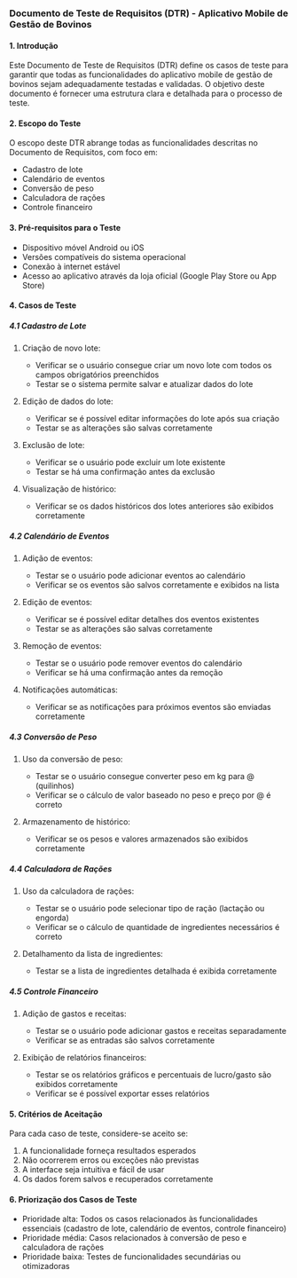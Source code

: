 ### Documento de Teste de Requisitos (DTR) - Aplicativo Mobile de Gestão de Bovinos

#### 1. Introdução

Este Documento de Teste de Requisitos (DTR) define os casos de teste para garantir que todas as funcionalidades do aplicativo mobile de gestão de bovinos sejam adequadamente testadas e validadas. O objetivo deste documento é fornecer uma estrutura clara e detalhada para o processo de teste.

#### 2. Escopo do Teste

O escopo deste DTR abrange todas as funcionalidades descritas no Documento de Requisitos, com foco em:

- Cadastro de lote
- Calendário de eventos
- Conversão de peso
- Calculadora de rações
- Controle financeiro

#### 3. Pré-requisitos para o Teste

- Dispositivo móvel Android ou iOS
- Versões compatíveis do sistema operacional
- Conexão à internet estável
- Acesso ao aplicativo através da loja oficial (Google Play Store ou App Store)

#### 4. Casos de Teste

##### 4.1 Cadastro de Lote

1. Criação de novo lote:
   - Verificar se o usuário consegue criar um novo lote com todos os campos obrigatórios preenchidos
   - Testar se o sistema permite salvar e atualizar dados do lote

2. Edição de dados do lote:
   - Verificar se é possível editar informações do lote após sua criação
   - Testar se as alterações são salvas corretamente

3. Exclusão de lote:
   - Verificar se o usuário pode excluir um lote existente
   - Testar se há uma confirmação antes da exclusão

4. Visualização de histórico:
   - Verificar se os dados históricos dos lotes anteriores são exibidos corretamente

##### 4.2 Calendário de Eventos

1. Adição de eventos:
   - Testar se o usuário pode adicionar eventos ao calendário
   - Verificar se os eventos são salvos corretamente e exibidos na lista

2. Edição de eventos:
   - Verificar se é possível editar detalhes dos eventos existentes
   - Testar se as alterações são salvas corretamente

3. Remoção de eventos:
   - Testar se o usuário pode remover eventos do calendário
   - Verificar se há uma confirmação antes da remoção

4. Notificações automáticas:
   - Verificar se as notificações para próximos eventos são enviadas corretamente

##### 4.3 Conversão de Peso

1. Uso da conversão de peso:
   - Testar se o usuário consegue converter peso em kg para @ (quilinhos)
   - Verificar se o cálculo de valor baseado no peso e preço por @ é correto

2. Armazenamento de histórico:
   - Verificar se os pesos e valores armazenados são exibidos corretamente

##### 4.4 Calculadora de Rações

1. Uso da calculadora de rações:
   - Testar se o usuário pode selecionar tipo de ração (lactação ou engorda)
   - Verificar se o cálculo de quantidade de ingredientes necessários é correto

2. Detalhamento da lista de ingredientes:
   - Testar se a lista de ingredientes detalhada é exibida corretamente

##### 4.5 Controle Financeiro

1. Adição de gastos e receitas:
   - Testar se o usuário pode adicionar gastos e receitas separadamente
   - Verificar se as entradas são salvos corretamente

2. Exibição de relatórios financeiros:
   - Testar se os relatórios gráficos e percentuais de lucro/gasto são exibidos corretamente
   - Verificar se é possível exportar esses relatórios

#### 5. Critérios de Aceitação

Para cada caso de teste, considere-se aceito se:

1. A funcionalidade forneça resultados esperados
2. Não ocorrerem erros ou exceções não previstas
3. A interface seja intuitiva e fácil de usar
4. Os dados forem salvos e recuperados corretamente

#### 6. Priorização dos Casos de Teste

- Prioridade alta: Todos os casos relacionados às funcionalidades essenciais (cadastro de lote, calendário de eventos, controle financeiro)
- Prioridade média: Casos relacionados à conversão de peso e calculadora de rações
- Prioridade baixa: Testes de funcionalidades secundárias ou otimizadoras

